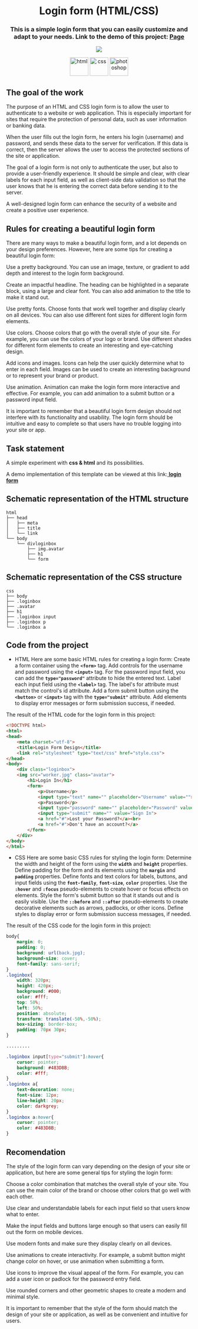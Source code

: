 <h1 align="center">Login form (HTML/CSS)</h1>

<h3 align="center">This is a simple login form that you can easily customize and adapt to your needs. Link to the demo of this project: <a href=" ">Page</a>
</h3>
<p align="center">
  <img src="https://badges.frapsoft.com/os/v1/open-source.svg?v=103" >
</p>
<p align="center">
  <img src="https://cdn.jsdelivr.net/gh/devicons/devicon/icons/html5/html5-original-wordmark.svg" title="html" width="50" height="50"/>
  <img src="https://cdn.jsdelivr.net/gh/devicons/devicon/icons/css3/css3-original-wordmark.svg" title="css" width="50" height="50"/>
  <img src="https://cdn.jsdelivr.net/gh/devicons/devicon/icons/photoshop/photoshop-line.svg" title="photoshop" width="50" height="50"/>
</p>

## The goal of the work
The purpose of an HTML and CSS login form is to allow the user to authenticate to a website or web application. This is especially important for sites that require the protection of personal data, such as user information or banking data.

When the user fills out the login form, he enters his login (username) and password, and sends these data to the server for verification. If this data is correct, then the server allows the user to access the protected sections of the site or application.

The goal of a login form is not only to authenticate the user, but also to provide a user-friendly experience. It should be simple and clear, with clear labels for each input field, as well as client-side data validation so that the user knows that he is entering the correct data before sending it to the server.

A well-designed login form can enhance the security of a website and create a positive user experience.

## Rules for creating a beautiful login form
There are many ways to make a beautiful login form, and a lot depends on your design preferences. However, here are some tips for creating a beautiful login form:

Use a pretty background. You can use an image, texture, or gradient to add depth and interest to the login form background.

Create an impactful headline. The heading can be highlighted in a separate block, using a large and clear font. You can also add animation to the title to make it stand out.

Use pretty fonts. Choose fonts that work well together and display clearly on all devices. You can also use different font sizes for different login form elements.

Use colors. Choose colors that go with the overall style of your site. For example, you can use the colors of your logo or brand. Use different shades for different form elements to create an interesting and eye-catching design.

Add icons and images. Icons can help the user quickly determine what to enter in each field. Images can be used to create an interesting background or to represent your brand or product.

Use animation. Animation can make the login form more interactive and effective. For example, you can add animation to a submit button or a password input field.

It is important to remember that a beautiful login form design should not interfere with its functionality and usability. The login form should be intuitive and easy to complete so that users have no trouble logging into your site or app.

## Task statement
<p>A simple experiment with <b>css & html</b> and its possibilities.</p>
<p>A demo implementation of this template can be viewed at this link:<a href="https://heorhiizemlianko.github.io/3D-Layer-Image-Hover-Effect/3dimaje.html"> <b>login form</b> </a></p>

## Schematic representation of the HTML structure
```
html
├── head
│   ├── meta
│   ├── title
│   └── link
└── body
    └── divloginbox
        ├── img.avatar
        ├── h1
        └── form
```

## Schematic representation of the CSS structure
```
css
├── body
├── .loginbox
├── .avatar
├── h1
├── .loginbox input
├── .loginbox p
└── .loginbox a
```

## Code from the project
- HTML
Here are some basic HTML rules for creating a login form:
Create a form container using the **`<form>`** tag.
Add controls for the username and password using the **`<input>`** tag. For the password input field, you can add the **`type="password"`** attribute to hide the entered text.
Label each input field using the **`<label>`** tag. The label's for attribute must match the control's id attribute.
Add a form submit button using the **`<button>`** or **`<input>`** tag with the **`type="submit"`** attribute.
Add elements to display error messages or form submission success, if needed.

The result of the HTML code for the login form in this project:
```html
<!DOCTYPE html>
<html>
<head>
	<meta charset="utf-8">
	<title>Login Form Design</title>
	<link rel="stylesheet" type="text/css" href="style.css">
</head>
<body>
	<div class="loginbox">
	<img src="worker.jpg" class="avatar">
		<h1>Login In</h1>
		<form>
			<p>Username</p>
			<input type="text" name="" placeholder="Username" value="">
			<p>Password</p>
			<input type="password" name="" placeholder="Password" value="">
			<input type="submit" name="" value="Sign In">
			<a href="#">Lost your Password?</a><br>
			<a href="#">Don't have an account?</a>
		</form>	
	</div>
</body>
</html>
```
- CSS
Here are some basic CSS rules for styling the login form:
Determine the width and height of the form using the **`width`** and **`height`** properties.
Define padding for the form and its elements using the **`margin`** and **`padding`** properties.
Define fonts and text colors for labels, buttons, and input fields using the **`font-family`**, **`font-size`**, **`color`** properties.
Use the **`:hover`** and **`:focus`** pseudo-elements to create hover or focus effects on elements.
Style the form's submit button so that it stands out and is easily visible.
Use the **`::before`** and **`::after`** pseudo-elements to create decorative elements such as arrows, padlocks, or other icons.
Define styles to display error or form submission success messages, if needed.

The result of the CSS code for the login form in this project:
```css
body{
	margin: 0;
	padding: 0;
	background: url(back.jpg);
	background-size: cover;
	font-family: sans-serif;
}
.loginbox{
	width: 320px;
	height: 420px;
	background: #000;
	color: #fff;
	top: 50%;
	left: 50%;
	position: absolute;
	transform: translate(-50%,-50%);
	box-sizing: border-box;
	padding: 70px 30px;
}

.........

.loginbox input[type="submit"]:hover{
	cursor: pointer;
	background: #483D8B;
	color: #fff;
}
.loginbox a{
	text-decoration: none;
	font-size: 12px;
	line-height: 20px;
	color: darkgrey;
}
.loginbox a:hover{
	cursor: pointer;
	color: #483D8B;
}
```

## Recomendation
The style of the login form can vary depending on the design of your site or application, but here are some general tips for styling the login form:

Choose a color combination that matches the overall style of your site. You can use the main color of the brand or choose other colors that go well with each other.

Use clear and understandable labels for each input field so that users know what to enter.

Make the input fields and buttons large enough so that users can easily fill out the form on mobile devices.

Use modern fonts and make sure they display clearly on all devices.

Use animations to create interactivity. For example, a submit button might change color on hover, or use animation when submitting a form.

Use icons to improve the visual appeal of the form. For example, you can add a user icon or padlock for the password entry field.

Use rounded corners and other geometric shapes to create a modern and minimal style.

It is important to remember that the style of the form should match the design of your site or application, as well as be convenient and intuitive for users.

